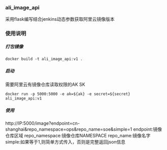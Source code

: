 ### ali_image_api
采用flask编写结合jenkins动态参数获取阿里云镜像版本
### 使用说明
##### 打包镜像
```shell
docker build -t ali_image_api:v1 .
```
##### 启动
需要阿里云有镜像仓库读取权限的AK SK
```shell
docker run -p 5000:5000 -e ak=${ak} -e secret=${secret} ali_image_api:v1
```
##### 使用
http://IP:5000/image?endpoint=cn-shanghai&repo_namespace=ops&repo_name=soe&simple=1
endpoint:镜像仓库区域
repo_namespace:镜像仓库NAMESPACE
repo_name:镜像名字
simple:如果等于1,则简单方式传入，否则是完整返回json信息
